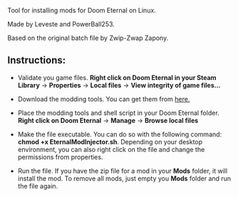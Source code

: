 Tool for installing mods for Doom Eternal on Linux.

Made by Leveste and PowerBall253.

Based on the original batch file by Zwip-Zwap Zapony.

Instructions:
-------------

* Validate you game files. **Right click on Doom Eternal in your Steam Library** -> **Properties** -> **Local files** -> **View integrity of game files...**

* Download the modding tools. You can get them from [here.](https://discord.com/channels/570112501853978624/693113846688383029/791336903424213002)

* Place the modding tools and shell script in your Doom Eternal folder. **Right click on Doom Eternal** -> **Manage** -> **Browse local files**

* Make the file executable. You can do so with the following command: **chmod +x EternalModInjector.sh**. Depending on your desktop environment, you can also right click on the file and change the permissions from properties.

* Run the file. If you have the zip file for a mod in your **Mods** folder, it will install the mod. To remove all mods, just empty you **Mods** folder and run the file again.
